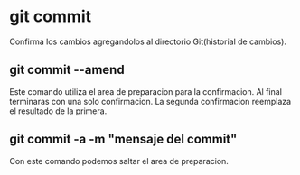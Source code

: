# git commit
Confirma los cambios agregandolos al directorio Git(historial de cambios).

## git commit --amend
Este comando utiliza el area de preparacion para la confirmacion.
Al final terminaras con una solo confirmacion.
La segunda confirmacion reemplaza el resultado de la primera.

## git commit -a -m "mensaje del commit" 
Con este comando podemos saltar el area de preparacion.